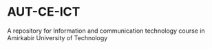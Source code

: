 # AUT-CE-ICT
A repository for Information and communication technology course in Amirkabir University of Technology
